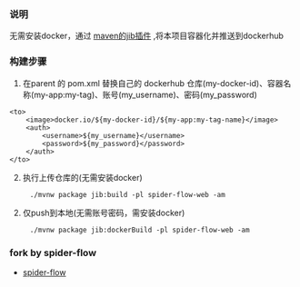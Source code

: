 
### 说明
无需安装docker，通过 [maven的jib插件](https://github.com/fishandsheep/jib) ,将本项目容器化并推送到dockerhub

### 构建步骤
1. 在parent 的 pom.xml 替换自己的 dockerhub 仓库(my-docker-id)、容器名称(my-app:my-tag)、账号(my_username)、密码(my_password)
```
<to>
    <image>docker.io/${my-docker-id}/${my-app:my-tag-name}</image>
    <auth>
        <username>${my_username}</username>
        <password>${my_password}</password>
    </auth>
</to>
```

2. 执行上传仓库的(无需安装docker)
```
     ./mvnw package jib:build -pl spider-flow-web -am
```

2. 仅push到本地(无需账号密码，需安装docker)
```
     ./mvnw package jib:dockerBuild -pl spider-flow-web -am
```

### fork by spider-flow
- [spider-flow](https://github.com/ssssssss-team/spider-flow)
